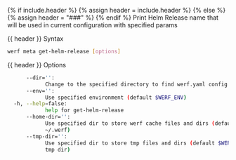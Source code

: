 {% if include.header %}
{% assign header = include.header %}
{% else %}
{% assign header = "###" %}
{% endif %}
Print Helm Release name that will be used in current configuration with specified params

{{ header }} Syntax

```bash
werf meta get-helm-release [options]
```

{{ header }} Options

```bash
      --dir='':
            Change to the specified directory to find werf.yaml config
      --env='':
            Use specified environment (default $WERF_ENV)
  -h, --help=false:
            help for get-helm-release
      --home-dir='':
            Use specified dir to store werf cache files and dirs (default $WERF_HOME environment or 
            ~/.werf)
      --tmp-dir='':
            Use specified dir to store tmp files and dirs (default $WERF_TMP environment or system 
            tmp dir)
```

